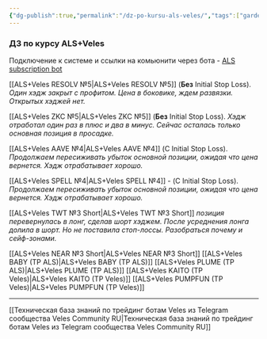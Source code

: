 ```yaml
---
{"dg-publish":true,"permalink":"/dz-po-kursu-als-veles/","tags":["gardenEntry"]}
---
```


### ДЗ по курсу ALS+Veles

Подключение к системе и ссылки на комьюнити через бота - [ALS subscription bot](https://t.me/als_subs_bot?start=r_11331921)


[[ALS+Veles RESOLV №5\|ALS+Veles RESOLV №5]] (**Без** Initial Stop Loss). 
*Один хэдж закрыт с профитом. Цена в боковике, ждем развязки. Открытых хэджей нет.*

[[ALS+Veles ZKC №5\|ALS+Veles ZKC №5]] (**Без** Initial Stop Loss). 
*Хэдж отработал один раз в плюс и два в минус. Сейчас осталась только основная позиция в просадке.*

[[ALS+Veles AAVE №4\|ALS+Veles AAVE №4]] (С Initial Stop Loss). 
*Продолжаем пересиживать убыток основной позиции, ожидая что цена вернется. Хэдж отрабатывает хорошо.*

[[ALS+Veles SPELL №4\|ALS+Veles SPELL №4]] - (С Initial Stop Loss). 
*Продолжаем пересиживать убыток основной позиции, ожидая что цена вернется. Хэдж отрабатывает хорошо.*

[[ALS+Veles TWT №3 Short\|ALS+Veles TWT №3 Short]] *позиция перевернулась в лонг, сделав шорт хэджем. После усреднения лонга долила в шорт. Но не поставила стоп-лоссы. Разобраться почему и сейф-зонами.*

[[ALS+Veles NEAR №3 Short\|ALS+Veles NEAR №3 Short]]
[[ALS+Veles BABY (TP ALS)\|ALS+Veles BABY (TP ALS)]]
[[ALS+Veles PLUME (TP ALS)\|ALS+Veles PLUME (TP ALS)]]
[[ALS+Veles KAITO (TP Veles)\|ALS+Veles KAITO (TP Veles)]]
[[ALS+Veles PUMPFUN (TP Veles)\|ALS+Veles PUMPFUN (TP Veles)]]

---
[[Техническая база знаний по трейдинг ботам Veles из Telegram сообщества Veles Community RU\|Техническая база знаний по трейдинг ботам Veles из Telegram сообщества Veles Community RU]]
